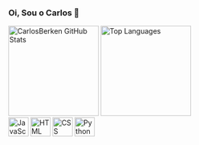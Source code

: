 ### Oi, Sou o Carlos 👋

<div style= "display: inline_block">
<img height="180em" alt="CarlosBerken GitHub Stats" src=https://github-readme-stats.vercel.app/api?username=CarlosBerken&show_icons=true&theme=dark&include_all_commits=true&count_private=true">
<img height="180em" alt="Top Languages" src="https://github-readme-stats.vercel.app/api/top-langs/?username=CarlosBerken&theme=react&line_height=40&hide=css>

</div>
<div style= "display: inline_block"><br/>
<img align="center" alt="JavaScript" height="38" width="40" src="https://cdn.jsdelivr.net/gh/devicons/devicon/icons/javascript/javascript-original.svg" />
<img align="center" alt="HTML" height="38" width="40" src="https://cdn.jsdelivr.net/gh/devicons/devicon/icons/html5/html5-original.svg" />
<img align="center" alt="CSS" height="38" width="40" src="https://cdn.jsdelivr.net/gh/devicons/devicon/icons/css3/css3-original.svg" />
<img align="center" alt="Python" height="38" width="40" src="https://cdn.jsdelivr.net/gh/devicons/devicon/icons/python/python-original.svg" />
</div>
